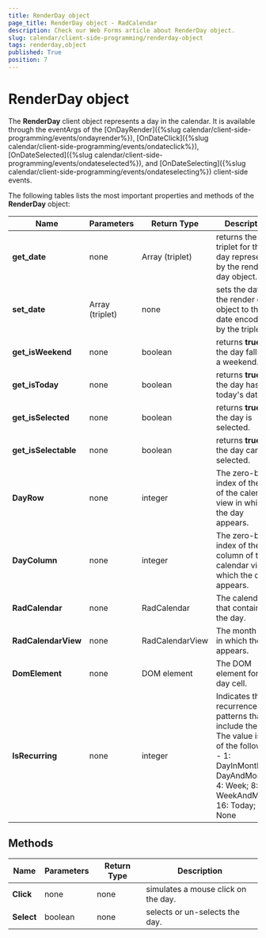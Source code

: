 ```yaml
---
title: RenderDay object
page_title: RenderDay object - RadCalendar
description: Check our Web Forms article about RenderDay object.
slug: calendar/client-side-programming/renderday-object
tags: renderday,object
published: True
position: 7
---
```


# RenderDay object



The **RenderDay** client object represents a day in the calendar. It is available through the eventArgs of the [OnDayRender]({%slug calendar/client-side-programming/events/ondayrender%}), [OnDateClick]({%slug calendar/client-side-programming/events/ondateclick%}), [OnDateSelected]({%slug calendar/client-side-programming/events/ondateselected%}), and [OnDateSelecting]({%slug calendar/client-side-programming/events/ondateselecting%}) client-side events.

The following tables lists the most important properties and methods of the **RenderDay** object:


| Name | Parameters | Return Type | Description |
| ------ | ------ | ------ | ------ |
| **get_date** |none|Array (triplet)|returns the triplet for the day represented by the render day object.|
| **set_date** |Array (triplet)|none|sets the date of the render day object to the date encoded by the triplet.|
| **get_isWeekend** |none|boolean|returns **true** if the day falls on a weekend.|
| **get_isToday** |none|boolean|returns **true** if the day has today's date.|
| **get_isSelected** |none|boolean|returns **true** if the day is selected.|
| **get_isSelectable** |none|boolean|returns **true** if the day can be selected.|
| **DayRow** |none|integer|The zero-based index of the row of the calendar view in which the day appears.|
| **DayColumn** |none|integer|The zero-based index of the column of the calendar view in which the day appears.|
| **RadCalendar** |none|RadCalendar|The calendar that contains the day.|
| **RadCalendarView** |none|RadCalendarView|The month view in which the day appears.|
| **DomElement** |none|DOM element|The DOM element for the day cell.|
| **IsRecurring** |none|integer|Indicates the recurrence patterns that include the day. The value is one of the following - 1: DayInMonth; 2: DayAndMonth; 4: Week; 8: WeekAndMonth; 16: Today; 32: None|

## Methods


| Name | Parameters | Return Type | Description |
| ------ | ------ | ------ | ------ |
| **Click** |none|none|simulates a mouse click on the day.|
| **Select** |boolean|none|selects or un-selects the day.|



